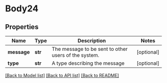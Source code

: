 # Body24

## Properties
Name | Type | Description | Notes
------------ | ------------- | ------------- | -------------
**message** | **str** | The message to be sent to other users of the system. | [optional] 
**type** | **str** | A type describing the message | [optional] 

[[Back to Model list]](../README.md#documentation-for-models) [[Back to API list]](../README.md#documentation-for-api-endpoints) [[Back to README]](../README.md)

